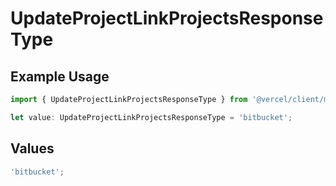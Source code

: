 # UpdateProjectLinkProjectsResponseType

## Example Usage

```typescript
import { UpdateProjectLinkProjectsResponseType } from '@vercel/client/models/operations';

let value: UpdateProjectLinkProjectsResponseType = 'bitbucket';
```

## Values

```typescript
'bitbucket';
```
